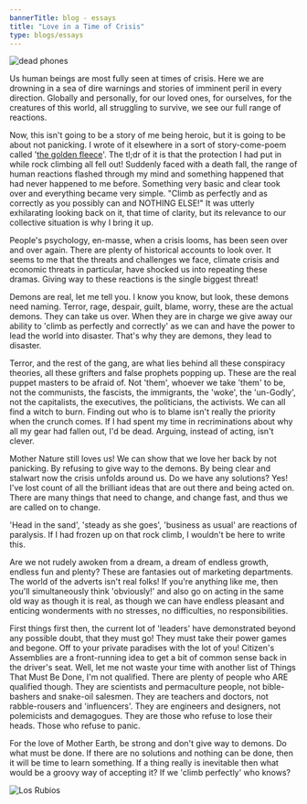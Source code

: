 ```yaml
---
bannerTitle: blog - essays
title: "Love in a Time of Crisis"
type: blogs/essays
---
```


![dead phones](/images/faves/deadPhones.jpg "Holy Isle, Arran, Scotland")


Us human beings are most fully seen at times of crisis. Here we are
drowning in a sea of dire warnings and stories of imminent peril in
every direction. Globally and personally, for our loved ones, for
ourselves, for the creatures of this world, all struggling to survive, we see
our full range of reactions.

Now, this isn't going to be a story of me being heroic, but it is going to be
about not panicking. I wrote of it elsewhere in a sort of story-come-poem
called '[the golden fleece](/hk/yarn/golden-fleece)'. The tl;dr of it is that
the protection I had put in while rock climbing all fell out! Suddenly faced
with a death fall, the range of human reactions flashed through my mind and
something happened that had never happened to me before. Something very basic
and clear took over and everything became very simple. "Climb as perfectly and
as correctly as you possibly can and NOTHING ELSE!" It was utterly exhilarating
looking back on it, that time of clarity, but its relevance to our collective
situation is why I bring it up.

People's psychology, en-masse, when a crisis looms, has been seen over and over
again. There are plenty of historical accounts to look over. It seems to me
that the threats and challenges we face, climate crisis and economic threats in
particular, have shocked us into repeating these dramas. Giving way to these
reactions is the single biggest threat!

Demons are real, let me tell you. I know you know, but look, these demons need
naming. Terror, rage, despair, guilt, blame, worry, these are the actual
demons. They can take us over. When they are in charge we give away our ability
to 'climb as perfectly and correctly' as we can and have the power to lead the
world into disaster. That's why they are demons, they lead to disaster.

Terror, and the rest of the gang, are what lies behind all these conspiracy
theories, all these grifters and false prophets popping up. These are the real
puppet masters to be afraid of. Not 'them', whoever we take 'them' to be, not
the communists, the fascists, the immigrants, the 'woke', the 'un-Godly', not
the capitalists, the executives, the politicians, the activists. We can all
find a witch to burn. Finding out who is to blame isn't really the priority
when the crunch comes. If I had spent my time in recriminations about why all
my gear had fallen out, I'd be dead. Arguing, instead of acting, isn't clever.

Mother Nature still loves us! We can show that we love her back by not
panicking. By refusing to give way to the demons. By being clear and stalwart
now the crisis unfolds around us. Do we have any solutions? Yes! I've lost
count of all the brilliant ideas that are out there and being acted on. There
are many things that need to change, and change fast, and thus we are called on
to change.

'Head in the sand', 'steady as she goes', 'business as usual' are reactions of
paralysis. If I had frozen up on that rock climb, I wouldn't be here to write
this. 

Are we not rudely awoken from a dream, a dream of endless growth, endless
fun and plenty? These are fantasies out of marketing departments. The world of
the adverts isn't real folks! If you're anything like me, then you'll
simultaneously think 'obviously!' and also go on acting in the same old way as
though it is real, as though we can have endless pleasant and enticing
wonderments with no stresses, no difficulties, no responsibilities.

First things first then, the current lot of 'leaders' have demonstrated beyond
any possible doubt, that they must go! They must take their power games and
begone. Off to your private paradises with the lot of you! Citizen's Assemblies
are a front-running idea to get a bit of common sense back in the driver's
seat. Well, let me not waste your time with another list of Things That Must Be
Done, I'm not qualified. There are plenty of people who ARE qualified though.
They are scientists and permaculture people, not bible-bashers and snake-oil
salesmen. They are teachers and doctors, not rabble-rousers and 'influencers'.
They are engineers and designers, not polemicists and demagogues. They are
those who refuse to lose their heads. Those who refuse to panic.

For the love of Mother Earth, be strong and don't give way to demons. Do what
must be done. If there are no solutions and nothing can be done, then it will
be time to learn something. If a thing really is inevitable then what would be
a groovy way of accepting it? If we 'climb perfectly' who knows?

![Los Rubios](/images/faves/losrubios_h&d_pembroke98.jpg "Los Rubios. Hughie and Damian on first ascent, Pembroke 98")
